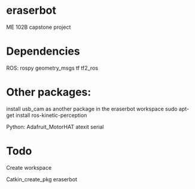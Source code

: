 # eraserbot
ME 102B capstone project

# Dependencies
ROS:
rospy
geometry_msgs
tf
tf2_ros

# Other packages:
   install usb_cam as another package in the eraserbot workspace
   sudo apt-get install ros-kinetic-perception

Python:
Adafruit_MotorHAT
atexit
serial

# Todo
Create workspace

Catkin_create_pkg eraserbot


